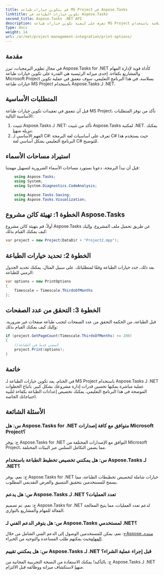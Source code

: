 ```yaml
---
title: قم بتكوين خيارات طباعة MS Project في Aspose.Tasks
linktitle: تكوين خيارات الطباعة في Aspose.Tasks
second_title: Aspose.Tasks .NET API
description: تعرف على كيفية تكوين خيارات طباعة MS Project بسلاسة باستخدام Aspose.Tasks لـ .NET. تعزيز قدرات إدارة المشروع الخاص بك.
type: docs
weight: 14
url: /ar/net/project-management-integration/print-options/
---
```

## مقدمة
في مجال تطوير البرمجيات، تبرز Aspose.Tasks for .NET كأداة قوية لإدارة المهام والمشاريع بكفاءة. إحدى ميزاته الرئيسية هي القدرة على تكوين خيارات طباعة Microsoft Project بسلاسة. في هذا البرنامج التعليمي، سوف نتعمق في عملية تكوين خيارات طباعة MS Project باستخدام Aspose.Tasks لـ .NET.
## المتطلبات الأساسية
قبل أن نتعمق في تعقيدات تكوين خيارات طباعة MS Project، تأكد من توفر المتطلبات الأساسية التالية:
1.  تثبيت Aspose.Tasks لـ .NET: تأكد من تثبيت Aspose.Tasks لمكتبة .NET. يمكنك تنزيله من[هنا](https://releases.aspose.com/tasks/net/).
2. الفهم الأساسي لـ C#: تعرف على أساسيات لغة البرمجة C# حيث يستخدم هذا البرنامج التعليمي بشكل أساسي لغة C# للتوضيح.

## استيراد مساحات الأسماء
قبل أن نبدأ البرمجة، دعونا نستورد مساحات الأسماء الضرورية لتسهيل مهمتنا:
```csharp
    using Aspose.Tasks;
    using System;
    using System.Diagnostics.CodeAnalysis;
    
    using Aspose.Tasks.Saving;
    using Aspose.Tasks.Visualization;
```

## الخطوة 1: تهيئة كائن مشروع Aspose.Tasks
أولاً، قم بتهيئة كائن مشروع Aspose.Tasks عن طريق تحميل ملف المشروع. وإليك كيف يمكنك القيام بذلك:
```csharp
var project = new Project(DataDir + "Project2.mpp");
```
## الخطوة 2: تحديد خيارات الطباعة
بعد ذلك، حدد خيارات الطباعة وفقًا لمتطلباتك. على سبيل المثال، يمكنك تحديد الجدول الزمني للطباعة:
```csharp
var options = new PrintOptions
{
    Timescale = Timescale.ThirdsOfMonths
};
```
## الخطوة 3: التحقق من عدد الصفحات
قبل الطباعة، من الحكمة التحقق من عدد الصفحات لتجنب طباعة صفحات غير ضرورية. وإليك كيف يمكنك القيام بذلك:
```csharp
if (project.GetPageCount(Timescale.ThirdsOfMonths) <= 280)
{
    //المضي قدما في الطباعة
    project.Print(options);
}
```

## خاتمة
في الختام، يعد تكوين خيارات الطباعة لـ MS Project باستخدام Aspose.Tasks لـ .NET عملية مباشرة يمكنها تحسين قدرات إدارة مشروعك بشكل كبير. باتباع الخطوات الموضحة في هذا البرنامج التعليمي، يمكنك تخصيص إعدادات الطباعة بكفاءة لتلبية احتياجاتك الخاصة.
## الأسئلة الشائعة
### س: هل Aspose.Tasks for .NET متوافق مع كافة إصدارات Microsoft Project؟
ج: يوفر Aspose.Tasks for .NET التوافق مع الإصدارات المختلفة من Microsoft Project، مما يضمن التكامل السلس عبر البيئات المختلفة.
### س: هل يمكنني تخصيص تخطيط الطباعة باستخدام Aspose.Tasks لـ .NET؟
ج: نعم، يوفر Aspose.Tasks for .NET خيارات شاملة لتخصيص تخطيطات الطباعة، مما يسمح للمستخدمين بتحقيق التنسيق والعرض التقديمي المطلوب.
### س: هل يدعم Aspose.Tasks لـ .NET تعدد العمليات؟
ج: نعم، تم تصميم Aspose.Tasks for .NET لدعم تعدد العمليات، مما يتيح المعالجة الفعالة للمهام والمشاريع بالتوازي.
### س: هل يتوفر الدعم الفني لـ Aspose.Tasks لمستخدمي .NET؟
 ج: نعم، يمكن للمستخدمين الوصول إلى الدعم الفني الشامل من خلال[Aspose.منتدى المهام](https://forum.aspose.com/c/tasks/15)حيث يمكنهم طلب المساعدة والتوجيه من الخبراء.
### س: هل يمكنني تقييم Aspose.Tasks لـ .NET قبل إجراء عملية الشراء؟
 ج: بالتأكيد! يمكنك الاستفادة من النسخة التجريبية المجانية من Aspose.Tasks لـ .NET من[هنا](https://releases.aspose.com/) لاستكشاف ميزاته ووظائفه قبل الالتزام.